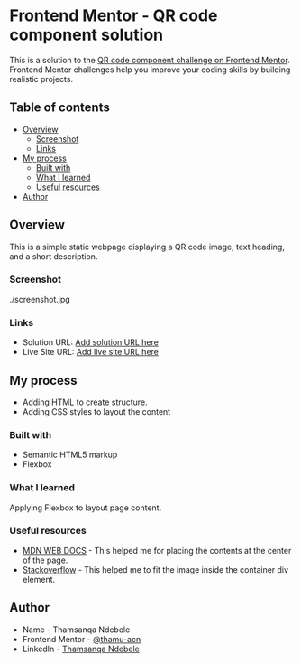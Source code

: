 # Frontend Mentor - QR code component solution

This is a solution to the [QR code component challenge on Frontend Mentor](https://www.frontendmentor.io/challenges/qr-code-component-iux_sIO_H). Frontend Mentor challenges help you improve your coding skills by building realistic projects. 

## Table of contents

- [Overview](#overview)
  - [Screenshot](#screenshot)
  - [Links](#links)
- [My process](#my-process)
  - [Built with](#built-with)
  - [What I learned](#what-i-learned)
  - [Useful resources](#useful-resources)
- [Author](#author)


## Overview

This is a simple static webpage displaying a QR code image, text heading, and a short description. 

### Screenshot

./screenshot.jpg

### Links

- Solution URL: [Add solution URL here](https://your-solution-url.com)
- Live Site URL: [Add live site URL here](https://your-live-site-url.com)

## My process

- Adding HTML to create structure.
- Adding CSS styles to layout the content

### Built with

- Semantic HTML5 markup
- Flexbox

### What I learned

Applying Flexbox to layout page content.

### Useful resources

- [MDN WEB DOCS](https://developer.mozilla.org/en-US/docs/Web/CSS/CSS_flexible_box_layout/Basic_concepts_of_flexbox) - This helped me for placing the contents at the center of the page.
- [Stackoverflow](https://stackoverflow.com/questions/4394309/how-do-i-fit-an-image-img-inside-a-div-and-keep-the-aspect-ratio) - This helped me to fit the image inside the container div element.


## Author

- Name - Thamsanqa Ndebele
- Frontend Mentor - [@thamu-acn](https://www.frontendmentor.io/profile/thamu-acn)
- LinkedIn - [Thamsanqa Ndebele](https://www.linkedin.com/in/thamsanqa-ndebele-12988487/)


